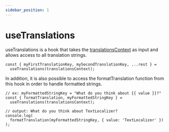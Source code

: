 ```yaml
---
sidebar_position: 1
---
```


# useTranslations

useTranslations is a hook that takes the [translationsContext](/docs/api-reference/react/create-translations-context) as input and allows access to all translation strings.

```tsx
const { myFirstTranslationKey, mySecondTranslationKey, ...rest } =
  useTranslations(translationsContext);
```

In addition, it is also possible to access the formatTranslation function from this hook in order to handle formatted strings.

```tsx
// ex: myFormattedStringKey = "What do you think about {{ value }}?"
const { formatTranslation, myFormattedStringKey } =
  useTranslations(translationsContext);

// output: What do you think about TextLocalizer?
console.log(
  formatTranslation(myFormattedStringKey, { value: 'TextLocalizer' })
);
```
